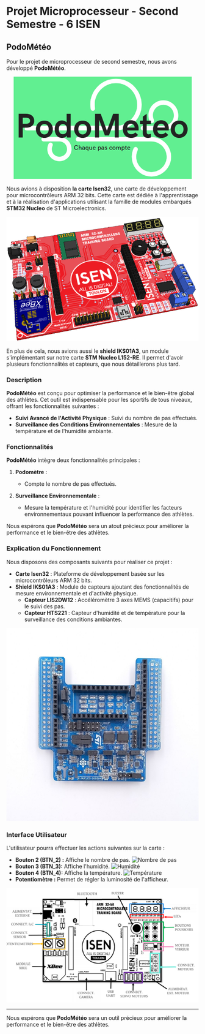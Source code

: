 # Projet Microprocesseur - Second Semestre - 6 ISEN

## PodoMétéo

Pour le projet de microprocesseur de second semestre, nous avons développé **PodoMétéo**.

<p align="center">
  <img src="ImagesSTM32/logo_PodoMeteo.png" alt="Logo de PodoMétéo">
</p>


Nous avions à disposition **la carte Isen32**, une carte de développement pour microcontrôleurs ARM 32 bits. Cette carte est dédiée à l'apprentissage et à la réalisation d'applications utilisant la famille de modules embarqués **STM32 Nucleo** de ST Microelectronics.

<p align="center">
  <img src="ImagesSTM32/CarteIsen32.png" alt="Carte Isen 32">
</p>


En plus de cela, nous avions aussi le **shield IKS01A3**, un module s'implémentant sur notre carte **STM Nucleo L152-RE**. Il permet d'avoir plusieurs fonctionnalités et capteurs, que nous détaillerons plus tard.

### Description

**PodoMétéo** est conçu pour optimiser la performance et le bien-être global des athlètes. Cet outil est indispensable pour les sportifs de tous niveaux, offrant les fonctionnalités suivantes :

- **Suivi Avancé de l'Activité Physique** : Suivi du nombre de pas effectués.
- **Surveillance des Conditions Environnementales** : Mesure de la température et de l'humidité ambiante.

### Fonctionnalités

**PodoMétéo** intègre deux fonctionnalités principales :

1. **Podomètre** :
   - Compte le nombre de pas effectués.

2. **Surveillance Environnementale** :
   - Mesure la température et l'humidité pour identifier les facteurs environnementaux pouvant influencer la performance des athlètes.

Nous espérons que **PodoMétéo** sera un atout précieux pour améliorer la performance et le bien-être des athlètes.

### Explication du Fonctionnement

Nous disposons des composants suivants pour réaliser ce projet :

- **Carte Isen32** : Plateforme de développement basée sur les microcontrôleurs ARM 32 bits.
- **Shield IKS01A3** : Module de capteurs ajoutant des fonctionnalités de mesure environnementale et d'activité physique.
  - **Capteur LIS2DW12** : Accéléromètre 3 axes MEMS (capacitifs) pour le suivi des pas.
  - **Capteur HTS221** : Capteur d'humidité et de température pour la surveillance des conditions ambiantes.

<p align="center">
  <img src="ImagesSTM32/IKS01A3.jpg" alt="IKS01A3">
</p>


### Interface Utilisateur

L'utilisateur pourra effectuer les actions suivantes sur la carte :
- **Bouton 2 (BTN_2) :** Affiche le nombre de pas.
![Nombre de pas](ImagesSTM32/nombre_de_pas.jpg)
- **Bouton 3 (BTN_3):** Affiche l'humidité.
![Humidité](ImagesSTM32/Humidite.jpg)
- **Bouton 4 (BTN_4):** Affiche la température.
![Température](ImagesSTM32/Temperature.jpg)
- **Potentiomètre :** Permet de régler la luminosité de l'afficheur.

<p align="center">
  <img src="ImagesSTM32/CompositionIsen32.png" alt="Composition de la carte ISEN32">
</p>


---

Nous espérons que **PodoMétéo** sera un outil précieux pour améliorer la performance et le bien-être des athlètes.
